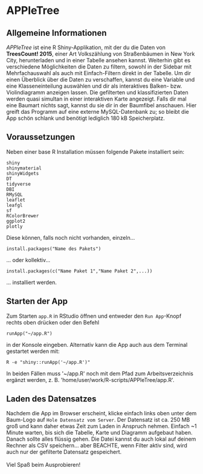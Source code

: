 # APPleTree

## Allgemeine Informationen
*APPleTree* ist eine R Shiny-Applikation, mit der du die Daten von **TreesCount! 2015**, einer Art Volkszählung von Straßenbäumen in New York City, herunterladen und in einer Tabelle ansehen kannst. Weiterhin gibt es verschiedene Möglichkeiten die Daten zu filtern, sowohl in der Sidebar mit Mehrfachauswahl als auch mit Einfach-Filtern direkt in der Tabelle. Um dir einen Überblick über die Daten zu verschaffen, kannst du eine Variable und eine Klasseneinteilung auswählen und dir als interaktives Balken- bzw. Violindiagramm anzeigen lassen. Die gefilterten und klassifizierten Daten werden quasi simultan in einer interaktiven Karte angezeigt. Falls dir mal eine Baumart nichts sagt, kannst du sie dir in der Baumfibel anschauen. Hier greift das Programm auf eine externe MySQL-Datenbank zu; so bleibt die App schön schlank und benötigt lediglich 180 kB Speicherplatz.

## Voraussetzungen
Neben einer base R Installation müssen folgende Pakete installiert sein:

```{undefined}
shiny
shinymaterial
shinyWidgets
DT
tidyverse
DBI
RMySQL
leaflet
leafgl
sf
RColorBrewer
ggplot2
plotly
```

Diese können, falls noch nicht vorhanden, einzeln...

```{undefined}
install.packages("Name des Pakets")
```

... oder kollektiv...

```{undefined}
install.packages(c("Name Paket 1","Name Paket 2",...))
```

... installiert werden.

## Starten der App
Zum Starten `app.R` in RStudio öffnen und entweder den `Run App`-Knopf rechts oben drücken oder den Befehl 

```{undefined}
runApp("~/app.R")
```

in der Konsole eingeben. Alternativ kann die App auch aus dem Terminal gestartet werden mit:

```{undefined}
R -e "shiny::runApp('~/app.R')"
```

In beiden Fällen muss '~/app.R' noch mit dem Pfad zum Arbeitsverzeichnis ergänzt werden, z. B. 'home/user/work/R-scripts/APPleTree/app.R'.

## Laden des Datensatzes
Nachdem die App im Browser erscheint, klicke einfach links oben unter dem Baum-Logo auf `Hole Datensatz vom Server`. Der Datensatz ist ca. 250 MB groß und kann daher etwas Zeit zum Laden in Anspruch nehmen. Einfach ~1 Minute warten, bis sich die Tabelle, Karte und Diagramm aufgebaut haben. Danach sollte alles flüssig gehen. Die Datei kannst du auch lokal auf deinem Rechner als CSV speichern... aber BEACHTE, wenn Filter aktiv sind, wird auch nur der gefilterte Datensatz gespeichert.
<br>
<br>
Viel Spaß beim Ausprobieren!
<br>
<br>
<br>
